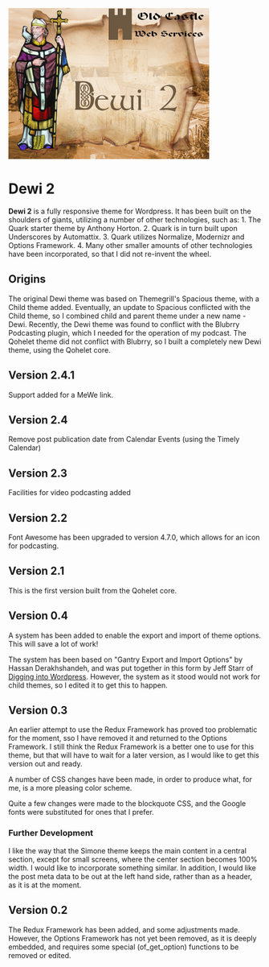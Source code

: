 ![dewi2](./assets/dewi400.png)

# Dewi 2
**Dewi 2** is a fully responsive theme for Wordpress. It has been built on the shoulders of giants, utilizing a number of other technologies, such as: 1. The Quark starter theme by Anthony Horton. 2. Quark is in turn built upon Underscores by Automattix. 3. Quark utilizes Normalize, Modernizr and Options Framework. 4. Many other smaller amounts of other technologies have been incorporated, so that I did not re-invent the wheel.

## Origins
The original Dewi theme was based on Themegrill's Spacious theme, with a Child theme added. Eventually, an update to Spacious conflicted with the Child theme, so I combined child and parent theme under a new name - Dewi. Recently, the Dewi theme was found to conflict with the Blubrry Podcasting plugin, which I needed for the operation of my podcast. The Qohelet theme did not conflict with Blubrry, so I built a completely new Dewi theme, using the Qohelet core.

## Version 2.4.1
Support added for a MeWe link.

## Version 2.4
Remove post publication date from Calendar Events (using the Timely Calendar)

## Version 2.3
Facilities for video podcasting added

## Version 2.2
Font Awesome has been upgraded to version 4.7.0, which allows for an icon for podcasting.

## Version 2.1
This is the first version built from the Qohelet core.

## Version 0.4
A system has been added to enable the export and import of theme options. This will save a lot of work!

The system has been based on "Gantry Export and Import Options" by Hassan Derakhshandeh, and was put together in this form by Jeff Starr of [Digging into Wordpress](https://digwp.com/2014/04/backup-restore-theme-options/). However, the system as it stood would not work for child themes, so I edited it to get this to happen.

## Version 0.3
An earlier attempt to use the Redux Framework has proved too problematic for the moment, sso I have removed it and returned to the Options Framework. I still think the Redux Framework is a better one to use for this theme, but that will have to wait for a later version, as I would like to get this version out and ready.

A number of CSS changes have been made, in order to produce what, for me, is a more pleasing color scheme.

Quite a few changes were made to the blockquote CSS, and the Google fonts were substituted for ones that I prefer.

### Further Development
I like the way that the Simone theme keeps the main content in a central section, except for small screens, where the center section becomes 100% width. I would like to incorporate something similar. In addition, I would like the post meta data to be out at the left hand side, rather than as a header, as it is at the moment.

## Version 0.2
The Redux Framework has been added, and some adjustments made. However, the Options Framework has not yet been removed, as it is deeply embedded, and requires some special (of_get_option) functions to be removed or edited.


